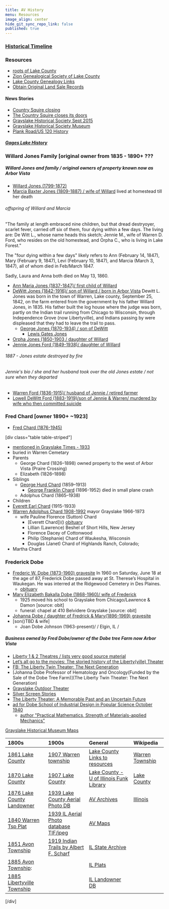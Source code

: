 ```yaml
---
title: AV History
menu: Resources
image_align: center
hide_git_sync_repo_link: false
published: true
---
```


### [Historical Timeline](https://files.arborvista.org/history/Arbor%20Vista%20Timeline.html)

### Resources
- [roots of Lake County ](http://sites.rootsweb.com/~ilzgs/lchist.html)
- [Zion Genealogical Society of Lake County](http://sites.rootsweb.com/~ilzgs/index.html)
- [Lake County Genealogy Links](http://sites.rootsweb.com/~ilzgs/lakelink.html)
- [Obtain Original Land Sale Records](https://cyberdriveillinois.com/departments/archives/databases/data_lan.html)

#### News Stories
- [Country Squire closing](https://patch.com/illinois/grayslake/end-of-an-era-a-look-back-at-the-country-squire)
- [The Country Squire closes its doors](https://patch.com/illinois/grayslake/the-country-squire-closes-its-doors)
- [Grayslake Historical Society Sept 2015](https://grayslakehistory.org/wp-content/uploads/Sep-2015.pdf)
- [Grayslake Historical Society Museum](https://grayslakehistory.org/)
- [Plank Road/US 120 History](https://patch.com/illinois/grayslake/from-the-grayslake-historical-society-archives-plank-roads)

##### [Gages Lake History](https://sites.google.com/site/idlegages/history)

### Willard Jones Family [original owner from 1835 - 1890+ ???

##### Willard Jones and family / original owners of property known now as Arbor Vista
- [Willard Jones,(1799-1872)](https://www.findagrave.com/memorial/88081931/willard-jones)
- [Marcia Baxter Jones (1809-1887) / wife of Willard](https://www.findagrave.com/memorial/88081911/marcia-d-jones) lived at homestead till her death
###### offspring of Willard and Marcia
"The family at length embraced nine children, but that dread destryoyer, scarlet fever, carried off six of them, four dying within a few days. The living are: De Witt L., whose name heads this sketch; Jennie M., wife of Warren D. Ford, who resides on the old homestead, and Orpha C., who is living in Lake Forest."

The "four dying within a few days" likely refers to Ann (February 14, 1847), Mary (February 9, 1847), Levi (February 10, 1847), and Marcia (March 3, 1847), all of whom died in Feb/March 1847.

Sadly, Laura and Anna both died on May 13, 1860.
 - [Ann Maria Jones (1837-1847)/ first child of Willard](https://www.findagrave.com/memorial/88081755/ann-maria-jones)
 - [DeWitt Jones (1842-1916)/ son of Willard / born in Arbor Vista](https://www.findagrave.com/memorial/24853240/dewitt-lane-jones)
 Dewitt L. Jones was born in the town of Warren, Lake county, September 25, 1842, on the farm entered from the government by his father Willard Jones, in 1835. His father built the log house where the judge was born, partly on the Indian trail running from Chicago to Wisconsin, through Independence Grove (now Libertyville), and Indians passing by were displeased that they had to leave the trail to pass.
   - [George Jones (1870-1934) / son of DeWitt](https://www.findagrave.com/memorial/16887162/george-w-jones)
     - [Lewis Gates Jones](https://www.findagrave.com/memorial/145921403/lewis-gates-jones)
 - [Orpha Jones (1850-1903 / daughter of Willard](https://www.findagrave.com/memorial/24811705/warren-d-ford)
 - [Jennie Jones Ford (1849-1938)/ daughter of Willard](https://www.findagrave.com/memorial/24811291/jennie-m-ford)
###### 1887 - Jones estate destroyed by fire
###### Jennie's bio / she and her husband took over the old Jones estate / not sure when they departed
  - [Warren Ford (1836-1915)/ husband of Jennie / retired farmer](https://www.findagrave.com/memorial/24811705/warren-d-ford)
  - [Lowell DeWitt Ford (1883-1919)/son of Jennie & Warren/ murdered by wife who then committed suicide](https://www.findagrave.com/memorial/24811309/lowell-dewitt-ford)
  
### Fred Chard [owner 1890+ ~1923]
- [Fred Chard (1876-1945)](https://www.findagrave.com/memorial/38520892/fred-george-chard)

[div class="table table-striped"]
- [mentioned in Grayslake Times - 1933](https://grayslakehistory.org/wp-content/uploads/Jan-2002.pdf)
- buried in Warren Cemetary
- Parents
   - George Chard (1826–1898) owned property to the west of Arbor Vista (Praire Crossing)
   - Elizabeth (1826–1898)
- Siblings 
   - [George Hurd Chard](https://www.findagrave.com/memorial/52323894/george-hurd-chard) (1859–1913)
     - [George Franklin Chard](https://www.findagrave.com/memorial/117414241/george-franklin-chard) (1896-1952) died in small plane crash
   - Adolphus Chard (1865–1938)
 - Children
  - [Everett Earl Chard](https://www.findagrave.com/memorial/44006014/everett-earl-chard) (1915-1933) 
  - [Warren Adolphus Chard 1908-1992](https://www.geni.com/people/Warren-Chard/6000000017876550171) mayor Grayslake 1966-1973
    - wife  Pauline Florence (Sutton) Chard
      - [Everett Chard])() [obituary](https://www.granitefallsnews.com/article/20100107/NEWS/301079941)
      - Lillian (Lawrence) Beshel of Short Hills, New Jersey 
      - Florence Dacey of Cottonwood
      - Philip (Stephanie) Chard of Waukesha, Wisconsin
      - Douglas (Janet) Chard of Highlands Ranch, Colorado;
  - Martha Chard

### Frederick Dobe
- [Frederic W. Dobe (1873-1960) gravesite](https://www.findagrave.com/memorial/182623581/frederick-william-dobe)
In 1960 on Saturday, June 18 at the age of 87, Frederick Dobe passed away at St. Therese’s Hospital in Waukegan. He was interred at the Ridgewood Cemetery in Des Plaines.
    - [obituary](https://www.newspapers.com/clip/18933987/chicago-tribune/)
- [Mary Elizabeth Bakalla Dobe (1868-1960)/ wife of Frederick](https://www.findagrave.com/memorial/182623466/mary-elizabeth-dobe)
    - 1925 moved his school to Grayslake from Chicago/Lawrence & Damon [source: obit]
    - funeral: chapel at 410 Belvidere Grayslake [source: obit]
- [Johanna Dobe / daughter of Fredrick & Mary(1896-1969) gravesite]()
- [son()TBD & wife]
  - Joan Dobe Johnson (1963-present)/  / Elgin, IL /

##### Business owned by Fred Dobe/owner of the Dobe tree Farm now Arbor Vista
- [Liberty 1 & 2 Theatres / lists very good source material](http://cinematreasures.org/theaters/3155)
- [Let’s all go to the movies: The storied history of the Liberty(ville) Theater](https://shelflife.cooklib.org/2017/01/25/lets-all-go-to-the-movies-the-storied-history-of-the-libertyville-theater/)
- [FB: The Liberty Twin Theater: The Next Generation](https://www.facebook.com/libertytwintheater)
- [Johanna Dobe Professor of Hematology and Oncology(Funded by the Sale of the Dobe Tree Farm)](The Liberty Twin Theater: The Next Generation)
- [Grayslake Outdoor Theater](http://cinematreasures.org/theaters/5366)
- [Silver Screen Stories](https://patch.com/illinois/libertyville/silver-screen-stories)
- [The Liberty Theater: A Memorable Past and an Uncertain Future](https://www.lhsdoi.com/19150/features/the-liberty-theater-a-memorable-past-and-an-uncertain-future/)
- [ad for Dobe School of Industrial Design in Popular Science October 1940](https://books.google.com/books?id=jCcDAAAAMBAJ&lpg=PA18&ots=sKEyBDhsop&dq=%22dobe%22%20%22correspondence%22%20school%20of%20industrial%20design&pg=PA18#v=onepage&q&f=true)
    - [author "Practical Mathematics, Strength of Materials-applied Mechanics"](https://www.amazon.com/Practical-Mathematics-Strength-Materials-applied-Mechanics/dp/B003NEKKQY)


 [Grayslake Historical Museum Maps](https://patch.com/illinois/grayslake/historic-maps-detail-grayslake-s-history)  

__1800s__ | __1900s__ | __General__ | __Wikipedia__
:--  | :---- | :--- | :---
[1861 Lake County]           | [1907 Warren township] | [Lake County Links to resources]  | [Warren Township]
[1870 Lake County]           | [1907 Lake County]     | [Lake County - U of Illinois Funk Library] | [Lake County]
[1876 Lake County Landowner] | [1939 Lake County Aerial Photo DB] | [AV Archives] | [Illinois]
[1840 Warren Tsp Plat]       | [1939 IL Aerial Photo database TIF/jpeg] | [AV Maps] | 
[1851 Avon Township]         | [1919 Indian Trails by  Albert F. Scharf]            |  [IL State Archive] |
[1885 Avon Township]:        |                                          | [IL Plats] |
[1885 Libertyville Township] |                                          | [IL Landowner DB] |

[/div]

[AV Archives]: https://github.com/rhoppel/arborvista_history/
[AV Maps]:     https://github.com/rhoppel/arborvista_history/tree/master/maps
[Lake County Links to resources]: http://www.linkpendium.com/lake-il-genealogy/maps/
[1851 Avon Township]: https://files.arborvista.org/history/maps/1851%20Avon%20Township.jpg
[1885 Avon Township]: https://files.arborvista.org/history/maps/1885%20Avon%20Township.jpg
[1885 Libertyville Township]: https://files.arborvista.org/history/maps/1885%20Libertyville%20Township.jpg
[1861 Lake County]: http://www.historicmapworks.com/Map/US/1610116/Lake+County+1861/Lake+County+1861/Illinois/
[1870 Lake County]: http://www.mygenealogyhound.com/maps/illinois-maps/il-lake-county-illinois-1870-map.html
[1876 Lake County Landowner]: https://www.mapsofthepast.com/lake-county-illinois-landowner-map-1876.html
[1907 Warren township]: http://www.historicmapworks.com/Map/US/220532/Warren+Township++Lewin+Park/Lake+County+1907/Illinois/
[1907 Lake County]: http://www.historicmapworks.com/Atlas/US/12070/Lake+County+1907/
[1919 Indian Trails by  Albert F. Scharf]: https://files.arborvista.org/history/maps/1919%20Indian%20Trails.jpg
[1939 Lake County Aerial Photo DB]: http://clearinghouse.isgs.illinois.edu/webdocs/ilhap/county/j_lake.html
[1939 IL Aerial Photo database TIF/jpeg]: http://clearinghouse.isgs.illinois.edu/webdocs/ilhap/county/
[Lake County - U of Illinois Funk Library]: https://www.library.illinois.edu/funkaces/landownership/lake/
[IL State Archive]: https://www.cyberdriveillinois.com/departments/archives/
[IL Plats]: http://landplats.ilsos.net/FTP_Illinois.html
[1840 Warren Tsp Plat]: http://landplats.ilsos.net:9001/lizardtech/iserv/calcrgn?cat=IMAGES&item=Lake/29-45.sid&style=default/view.xsl&wid=600&hei=400&browser=win_ns6&plugin=false
[IL Landowner DB]: http://www.cyberdriveillinois.com/departments/archives/databases/data_lan.html

[Warren Township]: https://en.wikipedia.org/wiki/Warren_Township,_Lake_County,_Illinois
[Lake County]:     https://en.wikipedia.org/wiki/Lake_County,_Illinois
[Illinois]:        https://en.wikipedia.org/wiki/Illinois
